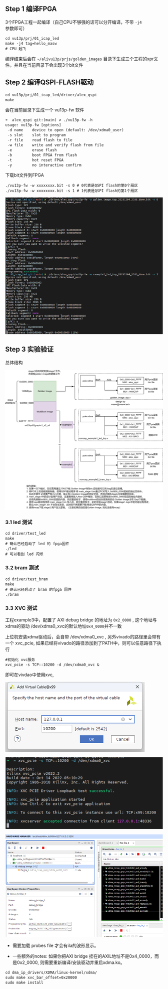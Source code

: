 
## Step 1  编译FPGA

3个FPGA工程一起编译（自己CPU不够强的话可以分开编译，不带 ```-j4``` 参数即可）


```shell
cd vu13p/prj/01_icap_led
make -j4 tag=hello_masw
# CPU 起飞
```

编译结束后会在 `~/alivu13p/prjs/golden_images` 目录下生成三个工程的xpr文件。并且在当前目录下会出现3个bit文件


## Step 2  编译QSPI-FLASH驱动

```shell
cd vu13p/prj/01_icap_led/driver/alex_qspi
make
```

会在当前目录下生成一个 vu13p-fw 软件

```shell
➜  alex_qspi git:(main) ✗ ./vu13p-fw -h
usage: vu13p-fw [options]
 -d name    device to open (default: /dev/xdma0_user)
 -s slot    slot to program
 -r file    read flash to file
 -w file    write and verify flash from file
 -e         erase flash
 -b         boot FPGA from flash
 -t         hot reset FPGA
 -y         no interactive confirm
```

下载bit文件到FPGA

```shell
./vu13p-fw -w xxxxxxxx.bit -s 0 # 0代表是QSPI flash的第0个扇区
./vu13p-fw -w xxxxxxxx.bit -s 1 # 1代表是QSPI flash的第1个扇区
```

![](./images/QQ20231205000804.png)

## Step 3 实验验证

总体结构

![](images/pcie_icap-Page-4.drawio.png)


### 3.1 led 测试

```
cd driver/test_led
make 
# 确认已经启动了 led 的 fpga固件
./led
# 可以看到 led 闪烁
```


### 3.2 bram 测试


```
cd driver/test_bram
make 
# 确认已经启动了 bram 的fpga 固件
./bram
```


### 3.3 XVC 测试


工程example3中，配置了 AXI debug bridge 的地址为  `0x2_0000` , 这个地址与xdma的驱动 /dev/xdma0_xvc的默认地址`0x4_0000`并不一致

上位机安装xdma驱动后，会自带 /dev/xdma0_xvc , 另外vivado的路径里会带有一个 xvc_pcie, 如果已经将vivado的路径添加到了PATH中，则可以任意路径下执行 

```shell
#初始化 xvc服务
xvc_pcie -s TCP::10200 -d /dev/xdma0_xvc &
```

即可在vivdao中使用xvc, 


![](./images/opentarget.png)

![](./images/opentarget_2.png)

![](./images/opentarget_3.png)

* 需要加载 probes file 才会有ila的波形显示。

* 一些额外的notes: 如果你把AXI bridge 挂在的AXIL地址不是0x4_0000，而是0x2_0000, 则需要重新编译/安装驱动并重启xdma.ko。 

```shell
cd dma_ip_drivers/XDMA/linux-kernel/xdma/
sudo make xvc_bar_offset=0x20000
sudo make install 
```







